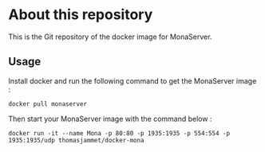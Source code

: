 # About this repository

This is the Git repository of the docker image for MonaServer.

## Usage

Install docker and run the following command to get the MonaServer image :

```
docker pull monaserver 
```

Then start your MonaServer image with the command below :

```
docker run -it --name Mona -p 80:80 -p 1935:1935 -p 554:554 -p 1935:1935/udp thomasjammet/docker-mona
```
